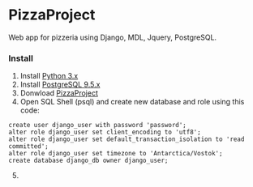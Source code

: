 # PizzaProject

Web app for pizzeria using Django, MDL, Jquery, PostgreSQL.

### Install

1. Install [Python 3.x](https://www.python.org)
2. Install [PostgreSQL 9.5.x](https://www.postgresql.org/download)
3. Donwload [PizzaProject](https://github.com/GreyPK/pizzaproject/archive/master.zip)
4. Open SQL Shell (psql) and create new database and role using this code:

```PostgreSQL
create user django_user with password 'password'; 
alter role django_user set client_encoding to 'utf8'; 
alter role django_user set default_transaction_isolation to 'read committed'; 
alter role django_user set timezone to 'Antarctica/Vostok'; 
create database django_db owner django_user;
```
5.